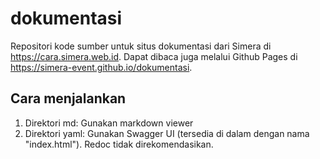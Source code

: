# dokumentasi

Repositori kode sumber untuk situs dokumentasi dari Simera di https://cara.simera.web.id. Dapat dibaca juga melalui Github Pages di https://simera-event.github.io/dokumentasi.

## Cara menjalankan

1. Direktori md: Gunakan markdown viewer
1. Direktori yaml: Gunakan Swagger UI (tersedia di dalam dengan nama "index.html"). Redoc tidak direkomendasikan.

